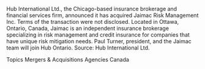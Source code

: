 Hub International Ltd., the Chicago-based insurance brokerage and financial services firm, announced it has acquired Jaimac Risk Management Inc.
Terms of the transaction were not disclosed.
Located in Ottawa, Ontario, Canada, Jaimac is an independent insurance brokerage specializing in risk management and credit insurance for companies that have unique risk mitigation needs. Paul Turner, president, and the Jaimac team will join Hub Ontario.
Source: Hub International Ltd.

Topics
Mergers & Acquisitions
Agencies
Canada
